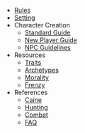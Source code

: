 * [Rules](rules.md)
* [Setting](setting.md)
* Character Creation
  * [Standard Guide](standard-guide.md)
  * [New Player Guide](new-player-guide.md)
  * [NPC Guidelines](npc-guidelines.md)
* Resources
  * [Traits](traits.md)
  * [Archetypes](archetypes.md)
  * [Morality](morality.md)
  * [Frenzy](frenzy.md)
* References
  * [Caine](caine.md)
  * [Hunting](hunting.md)
  * [Combat](combat.md)
  * [FAQ](faq.md)
